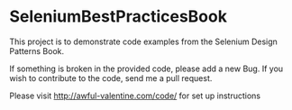 SeleniumBestPracticesBook
=========================

This project is to demonstrate code examples from the Selenium Design Patterns Book.

If something is broken in the provided code, please add a new Bug. If you wish to contribute to the code, send me a pull request.

Please visit http://awful-valentine.com/code/ for set up instructions
